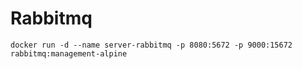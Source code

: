 # Rabbitmq

```
docker run -d --name server-rabbitmq -p 8080:5672 -p 9000:15672 rabbitmq:management-alpine
```
